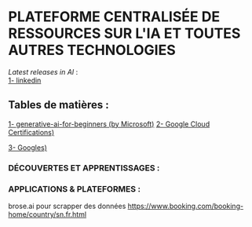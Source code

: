 # PLATEFORME CENTRALISÉE DE RESSOURCES SUR L'IA ET TOUTES AUTRES TECHNOLOGIES
*Latest releases in AI* :  
[1- linkedin](social_media/linkedin.md)  


## Tables de matières :  
[1- generative-ai-for-beginners (by Microsoft)](https://github.com/microsoft/generative-ai-for-beginners)
[2- Google Cloud Certifications)](https://cloud.google.com/learn/certification?hl=fr)


[3- Googles)](https://cloud.google.com/learn/certification?hl=fr)



### DÉCOUVERTES ET APPRENTISSAGES :  


### APPLICATIONS & PLATEFORMES :  
brose.ai pour scrapper des données
https://www.booking.com/booking-home/country/sn.fr.html  

